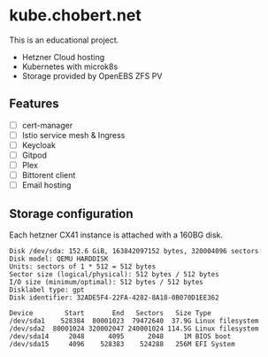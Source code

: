 # kube.chobert.net

This is an educational project.

- Hetzner Cloud hosting
- Kubernetes with microk8s
- Storage provided by OpenEBS ZFS PV

## Features

- [ ] cert-manager
- [ ] Istio service mesh & Ingress
- [ ] Keycloak
- [ ] Gitpod
- [ ] Plex
- [ ] Bittorent client
- [ ] Email hosting

## Storage configuration

Each hetzner CX41 instance is attached with a 160BG disk.

```
Disk /dev/sda: 152.6 GiB, 163842097152 bytes, 320004096 sectors
Disk model: QEMU HARDDISK
Units: sectors of 1 * 512 = 512 bytes
Sector size (logical/physical): 512 bytes / 512 bytes
I/O size (minimum/optimal): 512 bytes / 512 bytes
Disklabel type: gpt
Disk identifier: 32ADE5F4-22FA-4282-8A18-0B070D1EE362

Device        Start       End   Sectors   Size Type
/dev/sda1    528384  80001023  79472640  37.9G Linux filesystem
/dev/sda2  80001024 320002047 240001024 114.5G Linux filesystem
/dev/sda14     2048      4095      2048     1M BIOS boot
/dev/sda15     4096    528383    524288   256M EFI System
```
